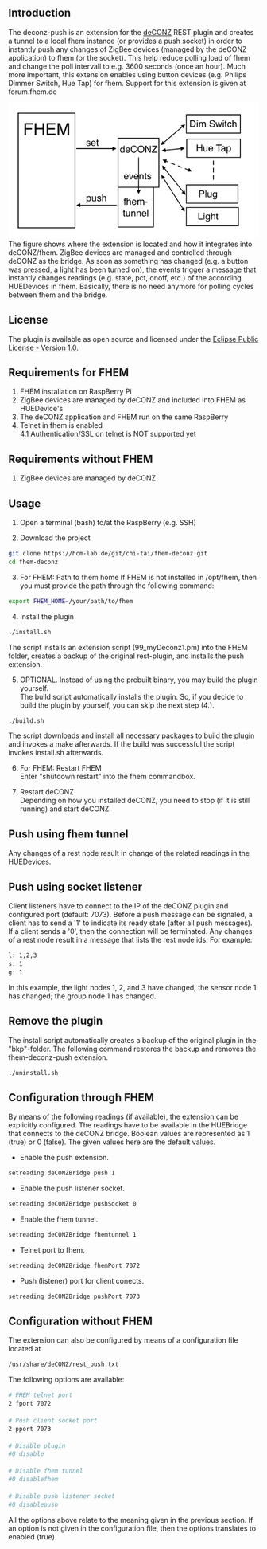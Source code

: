 Introduction
-----------------------------------

The deconz-push is an extension for the [deCONZ](http://www.dresden-elektronik.de/funktechnik/products/software/pc/deconz?L=1) REST plugin and creates a tunnel to a local fhem instance (or provides a push socket) in order to instantly push any changes of ZigBee devices (managed by the deCONZ application) to fhem (or the socket).
This help reduce polling load of fhem and change the poll intervall to e.g. 3600 seconds (once an hour).
Much more important, this extension enables using button devices (e.g. Philips Dimmer Switch, Hue Tap) for fhem.
Support for this extension is given at forum.fhem.de

![PushTunnel](/fhem-deconz-tunnel.png)
The figure shows where the extension is located and how it integrates into deCONZ/fhem. ZigBee devices are managed and controlled through deCONZ as the bridge. As soon as something has changed (e.g. a button was pressed, a light has been turned on), the events trigger a message that instantly changes readings (e.g. state, pct, onoff, etc.) of the according HUEDevices in fhem.
Basically, there is no need anymore for polling cycles between fhem and the bridge.


License
-----------------------------------
The plugin is available as open source and licensed under the [Eclipse Public License - Version 1.0](LICENSE.html).


Requirements for FHEM
-----------------------------------
  1. FHEM installation on RaspBerry Pi<br/>
  2. ZigBee devices are managed by deCONZ and included into FHEM as HUEDevice's<br/>
  3. The deCONZ application and FHEM run on the same RaspBerry<br/>
  4. Telnet in fhem is enabled<br/>
  4.1 Authentication/SSL on telnet is NOT supported yet<br/>

Requirements without FHEM
-----------------------------------
  1. ZigBee devices are managed by deCONZ<br/>


Usage
-----------------------------------
1. Open a terminal (bash) to/at the RaspBerry (e.g. SSH)


2. Download the project
```bash
git clone https://hcm-lab.de/git/chi-tai/fhem-deconz.git
cd fhem-deconz
```

3. For FHEM: Path to fhem home
If FHEM is not installed in /opt/fhem, then you must provide the path through the following command:
```bash
export FHEM_HOME=/your/path/to/fhem
```

4. Install the plugin
```bash
./install.sh
```
The script installs an extension script (99_myDeconz1.pm) into the FHEM folder, creates a backup of the original rest-plugin, and installs the push extension.


5. OPTIONAL. Instead of using the prebuilt binary, you may build the plugin yourself.<br/>
The build script automatically installs the plugin. So, if you decide to build the plugin by yourself, you can skip the next step (4.).
```bash
./build.sh
```
The script downloads and install all necessary packages to build the plugin and invokes a make afterwards.
If the build was successful the script invokes install.sh afterwards.


6. For FHEM: Restart FHEM<br/>
Enter "shutdown restart" into the fhem commandbox.


7. Restart deCONZ<br/>
Depending on how you installed deCONZ, you need to stop (if it is still running) and start deCONZ.


Push using fhem tunnel
-----------------------------------
Any changes of a rest node result in change of the related readings in the HUEDevices.

Push using socket listener
-----------------------------------
Client listeners have to connect to the IP of the deCONZ plugin and configured port (default: 7073).
Before a push message can be signaled, a client has to send a '1' to indicate its ready state (after all push messages).
If a client sends a '0', then the connection will be terminated.
Any changes of a rest node result in a message that lists the rest node ids. For example:

```bash
l: 1,2,3
s: 1
g: 1
```
In this example, the light nodes 1, 2, and 3 have changed; the sensor node 1 has changed; the group node 1 has changed.


Remove the plugin
-----------------------------------
The install script automatically creates a backup of the original plugin in the "bkp"-folder. The following command restores the backup and removes the fhem-deconz-push extension.
```bash
./uninstall.sh
```

Configuration through FHEM
-----------------------------------
By means of the following readings (if available), the extension can be explicitly configured. The readings have to be available in the HUEBridge that connects to the deCONZ bridge. Boolean values are represented as 1 (true) or 0 (false). The given values here are the default values.

- Enable the push extension.
```bash
setreading deCONZBridge push 1
```

- Enable the push listener socket.
```bash
setreading deCONZBridge pushSocket 0
```

- Enable the fhem tunnel.
```bash
setreading deCONZBridge fhemtunnel 1
```

- Telnet port to fhem.
```bash
setreading deCONZBridge fhemPort 7072
```

- Push (listener) port for client conects.
```bash
setreading deCONZBridge pushPort 7073
```


Configuration without FHEM
-----------------------------------
The extension can also be configured by means of a configuration file located at
```bash
/usr/share/deCONZ/rest_push.txt
```

The following options are available:
```bash
# FHEM telnet port
2 fport 7072

# Push client socket port
2 pport 7073

# Disable plugin
#0 disable

# Disable fhem tunnel
#0 disablefhem

# Disable push listener socket
#0 disablepush
```
All the options above relate to the meaning given in the previous section. If an option is not given in the configuration file, then the options translates to enabled (true).


